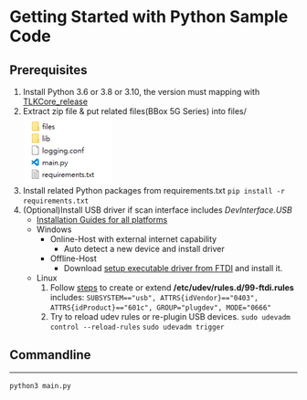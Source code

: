 # Getting Started with Python Sample Code

## Prerequisites

1. Install Python 3.6 or 3.8 or 3.10, the version must mapping with [TLKCore_release](https://github.com/tmytek/bbox-api/tree/master/example_Linux/TLKCore_release)
2. Extract zip file & put related files(BBox 5G Series) into files/
   ![](../../images/TLKCore_release.png)
3. Install related Python packages from requirements.txt
    `pip install -r requirements.txt`
4. (Optional)Install USB driver if scan interface includes *DevInterface.USB*
   * [Installation Guides for all platforms](https://ftdichip.com/document/installation-guides/)
   * Windows
       * Online-Host with external internet capability
           * Auto detect a new device and install driver
       * Offline-Host
           * Download [setup executable driver from FTDI](https://ftdichip.com/drivers/d2xx-drivers/) and install it.
   * Linux
       1. Follow [steps](https://gitlab.com/msrelectronics/python-ft4222/-/tree/master#accessrights) to create or extend **/etc/udev/rules.d/99-ftdi.rules** includes:
           `SUBSYSTEM=="usb", ATTRS{idVendor}=="0403", ATTRS{idProduct}=="601c", GROUP="plugdev", MODE="0666"`
       2. Try to reload udev rules or re-plugin USB devices.
           `sudo udevadm control --reload-rules`
           `sudo udevadm trigger`

## Commandline

---
    python3 main.py
